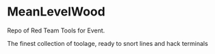 # MeanLevelWood
Repo of Red Team Tools for Event.

The finest collection of toolage, ready to snort lines and hack terminals 
